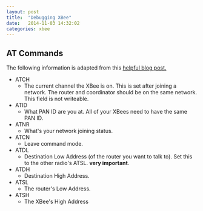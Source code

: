 ```yaml
---
layout: post
title:  "Debugging XBee"
date:   2014-11-03 14:32:02
categories: xbee
---
```


## AT Commands
The following information is adapted from this [helpful blog post.](http://https417.blogspot.com/2014/02/xbee-series-2-are-you-listening-can-you.html)

- ATCH
  + The current channel the XBee is on. This is set after joining a network.
    The router and coordinator should be on the same network. This field is
    not writeable.
- ATID
  + What PAN ID are you at. All of your XBees need to have the same PAN ID.
- ATNR
  + What's your network joining status.
- ATCN
  + Leave command mode.
- ATDL
  + Destination Low Address (of the router you want to talk to). Set this to
    the other radio's ATSL. **very important**.
- ATDH
  + Destination High Address.
- ATSL
  + The router's Low Address.
- ATSH
  + The XBee's High Address
